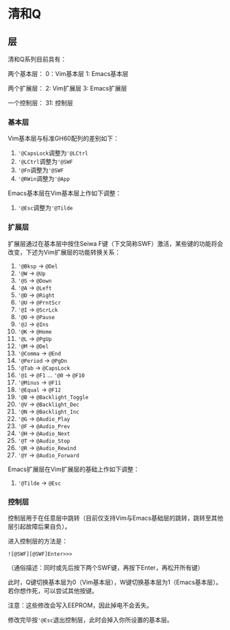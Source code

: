 # 清和Q

## 层

清和Q系列目前具有：

两个基本层：
0：Vim基本层
1: Emacs基本层

两个扩展层：
2: Vim扩展层
3: Emacs扩展层

一个控制层：
31: 控制层

### 基本层

Vim基本层与标准GH60配列的差别如下：
1. `'@CapsLock`调整为`'@LCtrl`
1. `'@LCtrl`调整为`'@SWF`
1. `'@Fn`调整为`'@SWF`
1. `'@RWin`调整为`'@App`

Emacs基本层在Vim基本层上作如下调整：
1. `'@Esc`调整为`'@Tilde`

### 扩展层

扩展层通过在基本层中按住Seiwa F键（下文简称SWF）激活，某些键的功能将会改变，下述为Vim扩展层的功能转换关系：
1. `'@Bksp` -> `@Del`
1. `'@W` -> `@Up`
1. `'@S` -> `@Down`
1. `'@A` -> `@Left`
1. `'@D` -> `@Right`
1. `'@U` -> `@PrntScr`
1. `'@I` -> `@ScrLck`
1. `'@O` -> `@Pause`
1. `'@J` -> `@Ins`
1. `'@K` -> `@Home`
1. `'@L` -> `@PgUp`
1. `'@M` -> `@Del`
1. `'@Comma` -> `@End`
1. `'@Period` -> `@PgDn`
1. `'@Tab` -> `@CapsLock`
1. `'@1` -> `@F1` ... `'@0` -> `@F10`
1. `'@Minus` -> `@F11`
1. `'@Equal` -> `@F12`
1. `'@B` -> `@Backlight_Toggle`
1. `'@V` -> `@Backlight_Dec`
1. `'@N` -> `@Backlight_Inc`
1. `'@G` -> `@Audio_Play`
1. `'@F` -> `@Audio_Prev`
1. `'@H` -> `@Audio_Next`
1. `'@T` -> `@Audio_Stop`
1. `'@R` -> `@Audio_Rewind`
1. `'@Y` -> `@Audio_Forward`

Emacs扩展层在Vim扩展层的基础上作如下调整：
1. `'@Tilde` -> `@Esc`

### 控制层

控制层用于在任意层中跳转（目前仅支持Vim与Emacs基础层的跳转，跳转至其他层引起故障后果自负）。

进入控制层的方法是：

`![@SWF][@SWF]Enter>>>`

（通俗描述：同时或先后按下两个SWF键，再按下Enter，再松开所有键）

此时，Q键切换基本层为0（Vim基本层），W键切换基本层为1（Emacs基本层）。若你想作死，可以尝试其他按键。

注意：这些修改会写入EEPROM，因此掉电不会丢失。

修改完毕按`'@Esc`退出控制层，此时会掉入你所设置的基本层。
